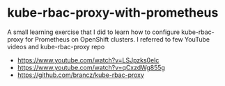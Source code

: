 # kube-rbac-proxy-with-prometheus
A small learning exercise that I did to learn how to configure kube-rbac-proxy for Prometheus on OpenShift clusters.
I referred to few YouTube videos and kube-rbac-proxy repo
- https://www.youtube.com/watch?v=LSJpzks0elc
- https://www.youtube.com/watch?v=qCxzdWg855g
- https://github.com/brancz/kube-rbac-proxy
